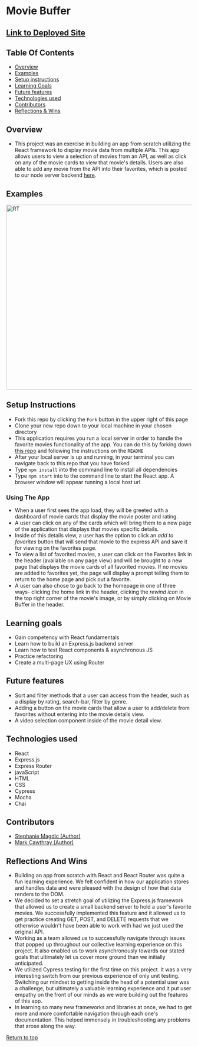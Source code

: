 # Movie Buffer
## [Link to Deployed Site](https://stephaniemagdic.github.io/rancid-tomatillos/)

## Table Of Contents
+ [Overview](#overview)
+ [Examples](#examples)
+ [Setup instructions](#setup-instructions)
+ [Learning Goals](#learning-goals)
+ [Future features](#future-features)
+ [Technologies used](#technologies-used)
+ [Contributors](#contributors)
+ [Reflections & Wins](#reflections-and-wins)

## Overview
+  This project was an exercise in building an app from scratch utilizing the React framework to display movie data from multiple APIs. This app allows users to view a selection of movies from an API, as well as click on any of the movie cards to view that movie's details. Users are also able to add any movie from the API into their favorites, which is posted to our node server backend [here](https://github.com/stephaniemagdic/rancid-tomatillos-api).

## Examples

<img src="https://i.ibb.co/C6wQwX1/RT.gif" alt="RT" border="0" width="700px" height="500px">

## Setup Instructions
  + Fork this repo by clicking the ```Fork``` button in the upper right of this page
  + Clone your new repo down to your local machine in your chosen directory
  + This application requires you run a local server in order to handle the favorite movies functionality of the app. You can do this by forking down [this repo](https://github.com/MTCawthray/rancid-tomatillos-api) and following the instructions on the ```README```
  + After your local server is up and running, in your terminal you can navigate back to this repo that you have forked
  + Type ```npm install``` into the command line to install all dependencies
  + Type ```npm start``` into to the command line to start the React app. A browser window will appear running a local host url
  
### Using The App
  + When a user first sees the app load, they will be greeted with a dashboard of movie cards that display the movie poster and rating. 
  + A user can click on any of the cards which will bring them to a new page of the application that displays that movies specific details.
  + Inside of this details view, a user has the option to click an _add to favorites_ button that will send that movie to the express API and save it for viewing on the favorites page.
  + To view a list of favorited movies, a user can click on the Favorites link in the header (available on any page view) and will be brought to a new page that displays the movie cards of all favorited movies. If no movies are added to favorites yet, the page will display a prompt telling them to return to the home page and pick out a favorite.
  + A user can also chose to go back to the homepage in one of three ways- clicking the home link in the header, clicking the _rewind icon_ in the top right corner of the movie's image, or by simply clicking on Movie Buffer in the header.

## Learning goals
  + Gain competency with React fundamentals
  + Learn how to build an Express.js backend server
  + Learn how to test React components & asynchronous JS
  + Practice refactoring
  + Create a multi-page UX using Router
  
## Future features
  + Sort and filter methods that a user can access from the header, such as a display by rating, search-bar, filter by genre.
  + Adding a button on the movie cards that allow a user to add/delete from favorites without entering into the movie details view.
  + A video selection component inside of the movie detail view.

## Technologies used
  + React
  + Express.js
  + Express Router
  + javaScript
  + HTML
  + CSS
  + Cypress
  + Mocha
  + Chai
  

## Contributors
  + [Stephanie Magdic (Author)](https://github.com/stephaniemagdic)
  + [Mark Cawthray (Author)](https://github.com/MTCawthray)
  

## Reflections And Wins
  + Building an app from scratch with React and React Router was quite a fun learning experience. We felt confident in how our application stores and handles data and were pleased with the design of how that data renders to the DOM. 
  + We decided to set a stretch goal of utilizing the Express.js framework that allowed us to create a small backend server to hold a user's favorite movies. We successfully implemented this feature and it allowed us to get practice creating GET, POST, and DELETE requests that we otherwise wouldn't have been able to work with had we just used the original API.
  + Working as a team allowed us to successfully navigate through issues that popped up throughout our collective learning experience on this project. It also enabled us to work asynchronously towards our stated goals that ultimately let us cover more ground than we initially anticipated. 
  + We utilized Cypress testing for the first time on this project. It was a very interesting switch from our previous experience of only unit testing. Switching our mindset to getting inside the head of a potential user was a challenge, but ultimately a valuable learning experience and it put user empathy on the front of our minds as we were building out the features of this app. 
  + In learning so many new frameworks and libraries at once, we had to get more and more comfortable navigation through each one's documentation. This helped immensely in troubleshooting any problems that arose along the way.
  
 
  [Return to top](#rancid-tomatillos)



